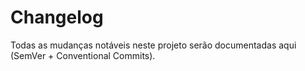# Changelog
Todas as mudanças notáveis neste projeto serão documentadas aqui (SemVer + Conventional Commits).
